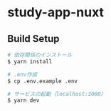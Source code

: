 # study-app-nuxt

## Build Setup

```bash
# 依存関係のインストール
$ yarn install

# .env作成
$ cp .env.example .env

# サービスの起動（localhost:3000）
$ yarn dev
```
